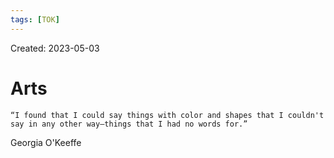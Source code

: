 ```yaml
---
tags: [TOK] 
---
```

Created: 2023-05-03

# Arts
	“I found that I could say things with color and shapes that I couldn't say in any other way—things that I had no words for.”
Georgia O'Keeffe

